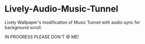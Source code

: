 # Lively-Audio-Music-Tunnel
Lively Wallpaper's modification of Music Tunnel with audio sync for background scroll. 

IN PROGRESS PLEASE DON'T @ ME!
